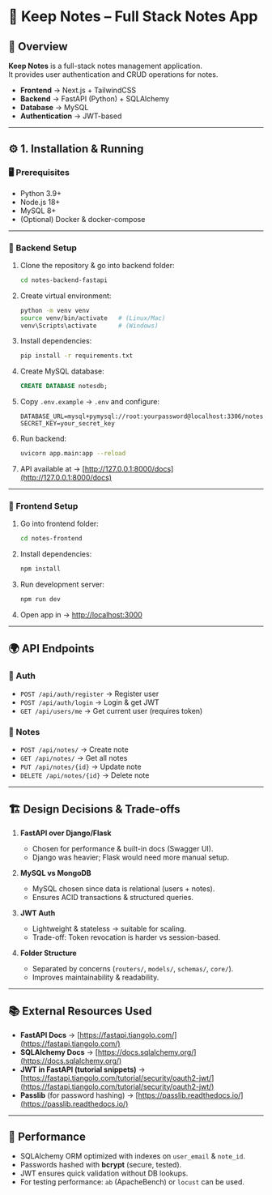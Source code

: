 # 📝 Keep Notes – Full Stack Notes App

## 📌 Overview
**Keep Notes** is a full-stack notes management application.  
It provides user authentication and CRUD operations for notes.  

- **Frontend** → Next.js + TailwindCSS  
- **Backend** → FastAPI (Python) + SQLAlchemy  
- **Database** → MySQL  
- **Authentication** → JWT-based  

---

## ⚙️ 1. Installation & Running

### 🖥️ Prerequisites
- Python 3.9+
- Node.js 18+
- MySQL 8+
- (Optional) Docker & docker-compose

---

### 🔹 Backend Setup
1. Clone the repository & go into backend folder:
   ```bash
   cd notes-backend-fastapi
   ```

2. Create virtual environment:
   ```bash
   python -m venv venv
   source venv/bin/activate   # (Linux/Mac)
   venv\Scripts\activate      # (Windows)
   ```

3. Install dependencies:
   ```bash
   pip install -r requirements.txt
   ```

4. Create MySQL database:
   ```sql
   CREATE DATABASE notesdb;
   ```

5. Copy `.env.example` → `.env` and configure:
   ```
   DATABASE_URL=mysql+pymysql://root:yourpassword@localhost:3306/notesdb
   SECRET_KEY=your_secret_key
   ```

6. Run backend:
   ```bash
   uvicorn app.main:app --reload
   ```

7. API available at → [http://127.0.0.1:8000/docs](http://127.0.0.1:8000/docs)

---

### 🔹 Frontend Setup
1. Go into frontend folder:
   ```bash
   cd notes-frontend
   ```

2. Install dependencies:
   ```bash
   npm install
   ```

3. Run development server:
   ```bash
   npm run dev
   ```

4. Open app in → [http://localhost:3000](http://localhost:3000)

---

## 🌍 API Endpoints

### 🔑 Auth
- `POST /api/auth/register` → Register user
- `POST /api/auth/login` → Login & get JWT
- `GET /api/users/me` → Get current user (requires token)

### 📝 Notes
- `POST /api/notes/` → Create note
- `GET /api/notes/` → Get all notes
- `PUT /api/notes/{id}` → Update note
- `DELETE /api/notes/{id}` → Delete note

---

## 🏗️ Design Decisions & Trade-offs

1. **FastAPI over Django/Flask**  
   - Chosen for performance & built-in docs (Swagger UI).
   - Django was heavier; Flask would need more manual setup.

2. **MySQL vs MongoDB**  
   - MySQL chosen since data is relational (users + notes).
   - Ensures ACID transactions & structured queries.

3. **JWT Auth**  
   - Lightweight & stateless → suitable for scaling.
   - Trade-off: Token revocation is harder vs session-based.

4. **Folder Structure**  
   - Separated by concerns (`routers/`, `models/`, `schemas/`, `core/`).
   - Improves maintainability & readability.

---

## 📚 External Resources Used
- **FastAPI Docs** → [https://fastapi.tiangolo.com/](https://fastapi.tiangolo.com/)  
- **SQLAlchemy Docs** → [https://docs.sqlalchemy.org/](https://docs.sqlalchemy.org/)  
- **JWT in FastAPI (tutorial snippets)** → [https://fastapi.tiangolo.com/tutorial/security/oauth2-jwt/](https://fastapi.tiangolo.com/tutorial/security/oauth2-jwt/)  
- **Passlib** (for password hashing) → [https://passlib.readthedocs.io/](https://passlib.readthedocs.io/)  

---

## 🚀 Performance
- SQLAlchemy ORM optimized with indexes on `user_email` & `note_id`.  
- Passwords hashed with **bcrypt** (secure, tested).  
- JWT ensures quick validation without DB lookups.  
- For testing performance: `ab` (ApacheBench) or `locust` can be used.  
